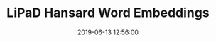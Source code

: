 ---
layout: inner
position: right
title: 'LiPaD Hansard Word Embeddings'
date: 2019-06-13 12:56:00
categories: development
tags: Python gensim 
featured_image: '/img/posts/lipad_embedding.png'
project_link: 'http://github.com/rui-q-gao/lipad'
button_icon: 'github'
button_text: 'Visit Project'
lead_text: 'Word embeddings and analysis of Canadian parliamentary corpus'
---
